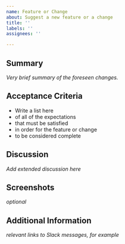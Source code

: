 ```yaml
---
name: Feature or Change
about: Suggest a new feature or a change
title: ''
labels: ''
assignees: ''

---
```


## Summary

*Very brief summary of the foreseen changes.*

## Acceptance Criteria

- Write a list here
- of all of the expectations
- that must be satisfied
- in order for the feature or change
- to be considered complete

## Discussion

*Add extended discussion here*

## Screenshots

*optional*

## Additional Information

*relevant links to Slack messages, for example*

